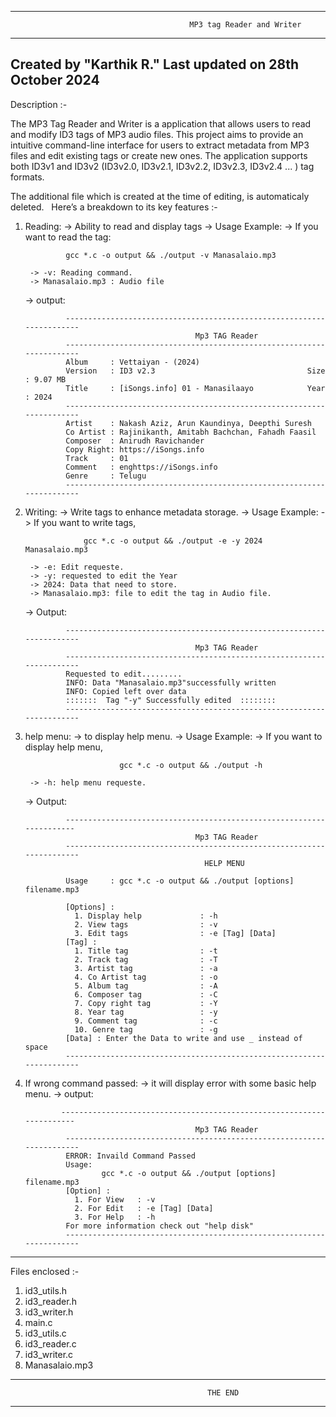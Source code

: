 ------------------------------------------------------------------------------------------------------------
                                            MP3 tag Reader and Writer
------------------------------------------------------------------------------------------------------------
Created by "Karthik R."
Last updated on 28th October 2024
------------------------------------------------------------------------------------------------------------

Description :-

   The MP3 Tag Reader and Writer is a application that allows users to read and modify ID3 tags of MP3 audio 
files. This project aims to provide an intuitive command-line interface for users to extract metadata from 
MP3 files and edit existing tags or create new ones. The application supports both ID3v1 and ID3v2 (ID3v2.0, 
ID3v2.1, ID3v2.2, ID3v2.3, ID3v2.4 ... ) tag formats.

  The additional file which is created at the time of editing, is automaticaly deleted. 
 
Here’s a breakdown to its key features :-

1. Reading:
    -> Ability to read and display tags
    -> Usage Example:
        -> If you want to read the tag:

                gcc *.c -o output && ./output -v Manasalaio.mp3                      

        -> -v: Reading command.
        -> Manasalaio.mp3 : Audio file
    -> output:
 
                ----------------------------------------------------------------------
                                             Mp3 TAG Reader
                ----------------------------------------------------------------------
                Album     : Vettaiyan - (2024)
                Version   : ID3 v2.3                                  Size   : 9.07 MB
                Title     : [iSongs.info] 01 - Manasilaayo            Year   : 2024
                ----------------------------------------------------------------------
                Artist    : Nakash Aziz, Arun Kaundinya, Deepthi Suresh
                Co Artist : Rajinikanth, Amitabh Bachchan, Fahadh Faasil
                Composer  : Anirudh Ravichander
                Copy Right: https://iSongs.info
                Track     : 01
                Comment   : enghttps://iSongs.info
                Genre     : Telugu
                ----------------------------------------------------------------------

3. Writing:
    -> Write tags to enhance metadata storage.
    -> Usage Example:
        -> If you want to write tags,

                    gcc *.c -o output && ./output -e -y 2024 Manasalaio.mp3

        -> -e: Edit requeste.
        -> -y: requested to edit the Year
        -> 2024: Data that need to store.
        -> Manasalaio.mp3: file to edit the tag in Audio file.
    -> Output:

                ----------------------------------------------------------------------
                                             Mp3 TAG Reader
                ----------------------------------------------------------------------
                Requested to edit.........
                INFO: Data "Manasalaio.mp3"successfully written
                INFO: Copied left over data
                :::::::  Tag "-y" Successfully edited  ::::::::
                ----------------------------------------------------------------------

4. help menu:
    -> to display help menu.
    -> Usage Example:
        -> If you want to display help menu,

                            gcc *.c -o output && ./output -h

        -> -h: help menu requeste.
    -> Output:

                ---------------------------------------------------------------------
                                             Mp3 TAG Reader
                ----------------------------------------------------------------------
                                               HELP MENU

                Usage     : gcc *.c -o output && ./output [options] filename.mp3

                [Options] :
                  1. Display help             : -h
                  2. View tags                : -v 
                  3. Edit tags                : -e [Tag] [Data]
                [Tag] :
                  1. Title tag                : -t
                  2. Track tag                : -T
                  3. Artist tag               : -a
                  4. Co Artist tag            : -o
                  5. Album tag                : -A
                  6. Composer tag             : -C
                  7. Copy right tag           : -Y
                  8. Year tag                 : -y
                  9. Comment tag              : -c
                  10. Genre tag               : -g
                [Data] : Enter the Data to write and use _ instead of space
                ----------------------------------------------------------------------   
                
5. If wrong command passed:
    -> it will display error with some basic help menu.
    -> output:

               ----------------------------------------------------------------------
                                             Mp3 TAG Reader
                ----------------------------------------------------------------------
                ERROR: Invaild Command Passed
                Usage:
                        gcc *.c -o output && ./output [options] filename.mp3
                [Option] :
                  1. For View   : -v
                  2. For Edit   : -e [Tag] [Data]
                  3. For Help   : -h
                For more information check out "help disk"
                ----------------------------------------------------------------------

------------------------------------------------------------------------------------------------------------
Files enclosed :-

1. id3_utils.h
2. id3_reader.h
3. id3_writer.h
4. main.c
5. id3_utils.c
6. id3_reader.c
7. id3_writer.c
8. Manasalaio.mp3

------------------------------------------------------------------------------------------------------------
                                                THE END
------------------------------------------------------------------------------------------------------------
